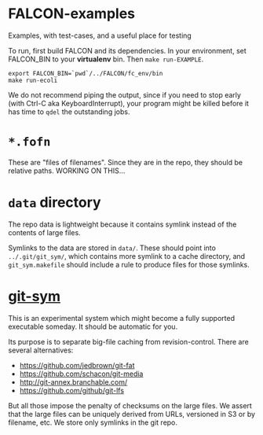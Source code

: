 # FALCON-examples
Examples, with test-cases, and a useful place for testing

To run, first build FALCON and its dependencies. In your environment, set FALCON_BIN to your **virtualenv** bin. Then `make run-EXAMPLE`.
```
export FALCON_BIN=`pwd`/../FALCON/fc_env/bin
make run-ecoli
```
We do not recommend piping the output, since if you need to stop early (with Ctrl-C aka KeyboardInterrupt), your program might be killed before it has time to `qdel` the outstanding jobs.

# `*.fofn`
These are "files of filenames". Since they are in the repo, they should be relative paths. WORKING ON THIS...

# `data` directory
The repo data is lightweight because it contains symlink instead of the contents of large files.

Symlinks to the data are stored in `data/`. These should point into `../.git/git_sym/`, which contains more symlink to a cache directory, and `git_sym.makefile` should include a rule to produce files for those symlinks.

# [git-sym](https://github.com/cdunn2001/git-sym)

This is an experimental system which might become a fully supported executable someday. It should be automatic for you.

Its purpose is to separate big-file caching from revision-control. There are several alternatives:

* https://github.com/jedbrown/git-fat
* https://github.com/schacon/git-media
* http://git-annex.branchable.com/
* https://github.com/github/git-lfs

But all those impose the penalty of checksums on the large files. We assert that the large files can be uniquely derived from URLs, versioned in S3 or by filename, etc. We store only symlinks in the git repo.
